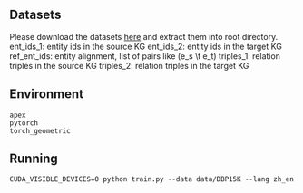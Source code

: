  ## Datasets
 Please download the datasets [here](https://drive.google.com/file/d/1uJ2omzIs0NCtJsGQsyFCBHCXUhoK1mkO/view?usp=sharing) and extract them into root directory.
 ent_ids_1: entity ids in the source KG
 ent_ids_2: entity ids in the target KG
 ref_ent_ids: entity alignment, list of pairs like (e_s \t e_t)
 triples_1: relation triples in the source KG
 triples_2: relation triples in the target KG

## Environment

```
apex
pytorch
torch_geometric
```

## Running

```
CUDA_VISIBLE_DEVICES=0 python train.py --data data/DBP15K --lang zh_en
```

